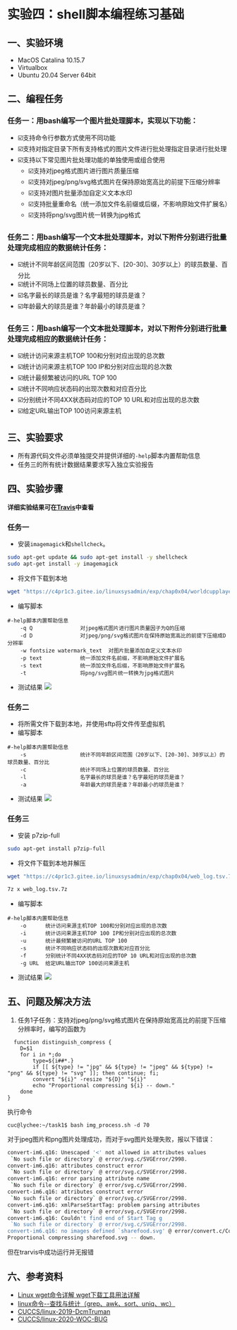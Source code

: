 # 实验四：shell脚本编程练习基础
## 一、实验环境
- MacOS Catalina 10.15.7
- Virtualbox
- Ubuntu 20.04 Server 64bit
## 二、编程任务
### 任务一：用bash编写一个图片批处理脚本，实现以下功能：
- ☑️支持命令行参数方式使用不同功能
- ☑️支持对指定目录下所有支持格式的图片文件进行批处理指定目录进行批处理
- ☑️支持以下常见图片批处理功能的单独使用或组合使用
    - ☑️支持对jpeg格式图片进行图片质量压缩
    - ☑️支持对jpeg/png/svg格式图片在保持原始宽高比的前提下压缩分辨率
    - ☑️支持对图片批量添加自定义文本水印
    - ☑️支持批量重命名（统一添加文件名前缀或后缀，不影响原始文件扩展名）
    - ☑️支持将png/svg图片统一转换为jpg格式
### 任务二：用bash编写一个文本批处理脚本，对以下附件分别进行批量处理完成相应的数据统计任务：
- ☑️统计不同年龄区间范围（20岁以下、[20-30]、30岁以上）的球员数量、百分比
- ☑️统计不同场上位置的球员数量、百分比
- ☑️名字最长的球员是谁？名字最短的球员是谁？
- ☑️年龄最大的球员是谁？年龄最小的球员是谁？

### 任务三：用bash编写一个文本批处理脚本，对以下附件分别进行批量处理完成相应的数据统计任务：
- ☑️统计访问来源主机TOP 100和分别对应出现的总次数
- ☑️统计访问来源主机TOP 100 IP和分别对应出现的总次数
- ☑️统计最频繁被访问的URL TOP 100
- ☑️统计不同响应状态码的出现次数和对应百分比
- ☑️分别统计不同4XX状态码对应的TOP 10 URL和对应出现的总次数
- ☑️给定URL输出TOP 100访问来源主机

## 三、实验要求
- 所有源代码文件必须单独提交并提供详细的```-help```脚本内置帮助信息
- 任务三的所有统计数据结果要求写入独立实验报告

## 四、实验步骤
**详细实验结果可在[Travis](https://www.travis-ci.com/github/Lychee00/shellbank/builds/223608246)中查看**
### 任务一
- 安装```imagemagick```和```shellcheck```。
```bash
sudo apt-get update && sudo apt-get install -y shellcheck
sudo apt-get install -y imagemagick
```
- 将文件下载到本地
```bash
wget "https://c4pr1c3.gitee.io/linuxsysadmin/exp/chap0x04/worldcupplayerinfo.tsv"
```
- 编写脚本 
```shell
#-help脚本内置帮助信息
    -q Q               对jpeg格式图片进行图片质量因子为Q的压缩
    -d D               对jpeg/png/svg格式图片在保持原始宽高比的前提下压缩成D分辨率
    -w fontsize watermark_text  对图片批量添加自定义文本水印
    -p text            统一添加文件名前缀，不影响原始文件扩展名
    -s text            统一添加文件名后缀，不影响原始文件扩展名
    -t                 将png/svg图片统一转换为jpg格式图片
```
- 测试结果 
![](/img/img_process.png)
### 任务二
- 将所需文件下载到本地，并使用sftp将文件传至虚拟机
- 编写脚本 
```shell
#-help脚本内置帮助信息
    -s                 统计不同年龄区间范围（20岁以下、[20-30]、30岁以上）的球员数量、百分比
    -c                 统计不同场上位置的球员数量、百分比
    -l                 名字最长的球员是谁？名字最短的球员是谁？
    -a                 年龄最大的球员是谁？年龄最小的球员是谁？
```
- 测试结果 
![](/img/statistics_player.jpeg)

### 任务三
- 安装 p7zip-full
```bash
sudo apt-get install p7zip-full
```
- 将文件下载到本地并解压
```bash
wget "https://c4pr1c3.gitee.io/linuxsysadmin/exp/chap0x04/web_log.tsv.7z"

7z x web_log.tsv.7z
```

- 编写脚本 
```shell
#-help脚本内置帮助信息
    -o      统计访问来源主机TOP 100和分别对应出现的总次数
    -i      统计访问来源主机TOP 100 IP和分别对应出现的总次数
    -u      统计最频繁被访问的URL TOP 100
    -s      统计不同响应状态码的出现次数和对应百分比
    -f      分别统计不同4XX状态码对应的TOP 10 URL和对应出现的总次数
    -g URL  给定URL输出TOP 100访问来源主机
```
- 测试结果
![](/img/statistics_top100.jpeg)

## 五、问题及解决方法
1. 任务1子任务：支持对jpeg/png/svg格式图片在保持原始宽高比的前提下压缩分辨率时，编写的函数为
```shell
  function distinguish_compress {
    D=$1
    for i in *;do
        type=${i##*.}
        if [[ ${type} != "jpg" && ${type} != "jpeg" && ${type} != "png" && ${type} != "svg" ]]; then continue; fi;
        convert "${i}" -resize "${D}" "${i}"
        echo "Proportional compressing ${i} -- down."
    done
}
```
执行命令
```shell
cuc@lychee:~/task1$ bash img_process.sh -d 70
```
对于jpeg图片和png图片处理成功，而对于svg图片处理失败，报以下错误：
```bash
convert-im6.q16: Unescaped '<' not allowed in attributes values
 `No such file or directory` @ error/svg.c/SVGError/2998.
convert-im6.q16: attributes construct error
 `No such file or directory` @ error/svg.c/SVGError/2998.
convert-im6.q16: error parsing attribute name
 `No such file or directory` @ error/svg.c/SVGError/2998.
convert-im6.q16: attributes construct error
 `No such file or directory` @ error/svg.c/SVGError/2998.
convert-im6.q16: xmlParseStartTag: problem parsing attributes
 `No such file or directory` @ error/svg.c/SVGError/2998.
convert-im6.q16: Couldn't find end of Start Tag g
 `No such file or directory` @ error/svg.c/SVGError/2998.
convert-im6.q16: no images defined `sharefood.svg' @ error/convert.c/ConvertImageCommand/3258.
Proportional compressing sharefood.svg -- down.
```
但在trarvis中成功运行并无报错

## 六、参考资料
- [Linux wget命令详解 wget下载工具用法详解](https://blog.csdn.net/qq_31705033/article/details/84728174)
- [linux命令--查找与统计（grep、awk、sort、uniq、wc）](https://blog.csdn.net/hshuihui/article/details/77915398)
- [CUCCS/linux-2019-DcmTruman](https://github.com/CUCCS/linux-2019-DcmTruman/tree/0x04)
- [CUCCS/linux-2020-WOC-BUG](https://github.com/CUCCS/linux-2020-WOC-BUG/tree/0x04/0x04)

